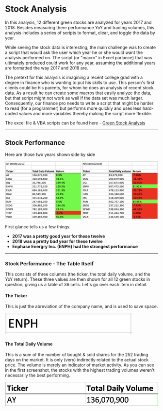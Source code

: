 # Stock Analysis

In this analysis, 12 different green stocks are analyzed for years 2017 and 2018. Besides measuring there performance YoY and trading volumes, this analysis includes a series of scripts to format, clear, and toggle the data by year.

While seeing the stock data is interesting, the main challenge was to create a script that would ask the user which year he or she would want the analysis performed on. The script (or "macro" in Excel parlance) that was ultimately produced could work for any year, assuming the additional years are formatted the way 2017 and 2018 are. 

The pretext for this analysis is imagining a recent college grad with a degree in finance who is wanting to put his skills to use. This person's first clients could be his parents, for whom he does an analysis of recent stock data. As a result he can create some macros that easily analyze the data, but that script might not work as well if the data set was much larger. Consequently, our finance pro needs to write a script that might be harder to read (for a programmer) but performs more quickly and uses less hard-coded values and more variables thereby making the script more flexible. 

The excel file & VBA scripts can be found here - [Green Stock Analysis](https://github.com/carlosjennings1991/stock-analysis/blob/main/VBA_Challenge.xlsm)

---

## Stock Performance

Here are those two years shown side by side

![stocks from both years](https://github.com/carlosjennings1991/stock-analysis/blob/main/Resources/Stocks_2017_and_2018.png)

First glance tells us a few things. 

- **2017 was a pretty good year for these twelve**
- **2018 was a pretty *bad* year for these twelve**
- **Enphase Energry Inc. (ENPH) had the strongest performance**

---

### Stock Performance - The Table Itself

This consists of three columns (the ticker, the total daily volume, and the YoY return). These three values are then shown for all 12 green stocks in question, giving us a table of 36 cells. Let's go over each item in detail. 

#### The Ticker

This is just the abreviation of the company name, and is used to save space. 

![ticker example](https://github.com/carlosjennings1991/stock-analysis/blob/main/Resources/ticker%20example.png)

#### The Total Daily Volume

This is a sum of the number of bought & sold shares for the 252 trading days on the market. It is only (very) indirectly related to the actual stock price. The volume is merely an indicator of market activity. As you can see in the first screenshot, the stocks with the highest trading volumes weren't necessarily the best performing. 

![daily return example](https://github.com/carlosjennings1991/stock-analysis/blob/main/Resources/total%20daily%20volume.png)

